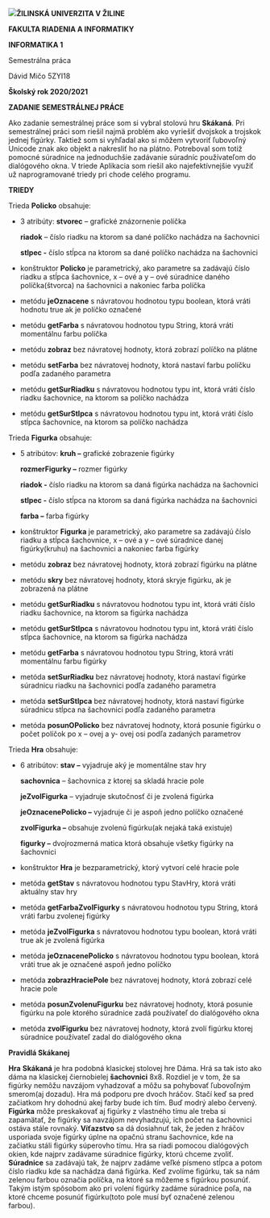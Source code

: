 ![](media/b80172101423ac58a2d996f3dd826da9.emf)**ŽILINSKÁ UNIVERZITA V ŽILINE**

**FAKULTA RIADENIA A INFORMATIKY**

**INFORMATIKA 1**

Semestrálna práca

Dávid Mičo 5ZYI18

**Školský rok 2020/2021**

**ZADANIE SEMESTRÁLNEJ PRÁCE**

Ako zadanie semestrálnej práce som si vybral stolovú hru **Skákaná**. Pri semestrálnej práci som riešil najmä problém ako vyriešiť dvojskok a trojskok jednej figúrky. Taktiež som si vyhľadal ako si môžem vytvoriť ľubovoľný Unicode znak ako objekt a nakresliť ho na plátno. Potreboval som totiž pomocné súradnice na jednoduchšie zadávanie súradníc používateľom do dialógového okna. V triede Aplikacia som riešil ako najefektívnejšie využiť už naprogramované triedy pri chode celého programu.

**TRIEDY**

Trieda **Policko** obsahuje:

-   3 atribúty: **stvorec** – grafické znázornenie políčka

    **riadok** – číslo riadku na ktorom sa dané políčko nachádza na šachovnici

    **stlpec -** číslo stĺpca na ktorom sa dané políčko nachádza na šachovnici

-   konštruktor **Policko** je parametrický, ako parametre sa zadávajú číslo riadku a stĺpca šachovnice, x – ové a y – ové súradnice daného políčka(štvorca) na šachovnici a nakoniec farba políčka
-   metódu **jeOznacene** s návratovou hodnotou typu boolean, ktorá vráti hodnotu true ak je políčko označené
-   metódu **getFarba** s návratovou hodnotou typu String, ktorá vráti momentálnu farbu políčka
-   metódu **zobraz** bez návratovej hodnoty, ktorá zobrazí políčko na plátne
-   metódu **setFarba** bez návratovej hodnoty, ktorá nastaví farbu políčku podľa zadaného parametra
-   metódu **getSurRiadku** s návratovou hodnotou typu int, ktorá vráti číslo riadku šachovnice, na ktorom sa políčko nachádza
-   metódu **getSurStlpca** s návratovou hodnotou typu int, ktorá vráti číslo stĺpca šachovnice, na ktorom sa políčko nachádza

Trieda **Figurka** obsahuje:

-   5 atribútov: **kruh –** grafické zobrazenie figúrky

    **rozmerFigurky –** rozmer figúrky

    **riadok -** číslo riadku na ktorom sa daná figúrka nachádza na šachovnici

    **stlpec -** číslo stĺpca na ktorom sa daná figúrka nachádza na šachovnici

    **farba –** farba figúrky

-   konštruktor **Figurka** je parametrický, ako parametre sa zadávajú číslo riadku a stĺpca šachovnice, x – ové a y – ové súradnice danej figúrky(kruhu) na šachovnici a nakoniec farba figúrky
-   metódu **zobraz** bez návratovej hodnoty, ktorá zobrazí figúrku na plátne
-   metódu **skry** bez návratovej hodnoty, ktorá skryje figúrku, ak je zobrazená na plátne
-   metódu **getSurRiadku** s návratovou hodnotou typu int, ktorá vráti číslo riadku šachovnice, na ktorom sa figúrka nachádza
-   metódu **getSurStlpca** s návratovou hodnotou typu int, ktorá vráti číslo stĺpca šachovnice, na ktorom sa figúrka nachádza
-   metódu **getFarba** s návratovou hodnotou typu String, ktorá vráti momentálnu farbu figúrky
-   metóda **setSurRiadku** bez návratovej hodnoty, ktorá nastaví figúrke súradnicu riadku na šachovnici podľa zadaného parametra
-   metóda **setSurStlpca** bez návratovej hodnoty, ktorá nastaví figúrke súradnicu stĺpca na šachovnici podľa zadaného parametra
-   metóda **posunOPolicko** bez návratovej hodnoty, ktorá posunie figúrku o počet políčok po x – ovej a y- ovej osi podľa zadaných parametrov

Trieda **Hra** obsahuje:

-   6 atribútov: **stav –** vyjadruje aký je momentálne stav hry

    **sachovnica** – šachovnica z ktorej sa skladá hracie pole

    **jeZvolFigurka** – vyjadruje skutočnosť či je zvolená figúrka

    **jeOznacenePolicko –** vyjadruje či je aspoň jedno políčko označené

    **zvolFigurka –** obsahuje zvolenú figúrku(ak nejaká taká existuje)

    **figurky –** dvojrozmerná matica ktorá obsahuje všetky figúrky na šachovnici

-   konštruktor **Hra** je bezparametrický, ktorý vytvorí celé hracie pole
-   metóda **getStav** s návratovou hodnotou typu StavHry, ktorá vráti aktuálny stav hry
-   metóda **getFarbaZvolFigurky** s návratovou hodnotou typu String, ktorá vráti farbu zvolenej figúrky
-   metóda **jeZvolFigurka** s návratovou hodnotou typu boolean, ktorá vráti true ak je zvolená figúrka
-   metóda **jeOznacenePolicko** s návratovou hodnotou typu boolean, ktorá vráti true ak je označené aspoň jedno políčko
-   metóda **zobrazHraciePole** bez návratovej hodnoty, ktorá zobrazí celé hracie pole
-   metóda **posunZvolenuFigurku** bez návratovej hodnoty, ktorá posunie figúrku na pole ktorého súradnice zadá používateľ do dialógového okna
-   metóda **zvolFigurku** bez návratovej hodnoty, ktorá zvolí figúrku ktorej súradnice používateľ zadal do dialógového okna

**Pravidlá Skákanej**

**Hra** **Skákaná** je hra podobná klasickej stolovej hre Dáma. Hrá sa tak isto ako dáma na klasickej čiernobielej **šachovnici** 8x8. Rozdiel je v tom, že sa figúrky nemôžu navzájom vyhadzovať a môžu sa pohybovať ľubovoľným smerom(aj dozadu). Hra má podporu pre dvoch hráčov. Stačí keď sa pred začiatkom hry dohodnú akej farby bude ich tím. Buď modrý alebo červený. **Figúrka** môže preskakovať aj figúrky z vlastného tímu ale treba si zapamätať, že figúrky sa navzájom nevyhadzujú, ich počet na šachovnici ostáva stále rovnaký. **Víťazstvo** sa dá dosiahnuť tak, že jeden z hráčov usporiada svoje figúrky úplne na opačnú stranu šachovnice, kde na začiatku stáli figúrky súperovho tímu. Hra sa riadi pomocou dialógových okien, kde najprv zadávame súradnice figúrky, ktorú chceme zvoliť. **Súradnice** sa zadávajú tak, že najprv zadáme veľké písmeno stĺpca a potom číslo riadku kde sa nachádza daná figúrka. Keď zvolíme figúrku, tak sa nám zelenou farbou označia políčka, na ktoré sa môžeme s figúrkou posunúť. Takým istým spôsobom ako pri volení figúrky zadáme súradnice poľa, na ktoré chceme posunúť figúrku(toto pole musí byť označené zelenou farbou).
